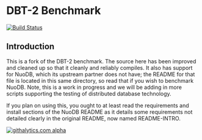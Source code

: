 # DBT-2 Benchmark

[![Build Status](https://api.travis-ci.org/nuodb/dbt2.png?branch=master)](http://travis-ci.org/nuodb/dbt2)

## Introduction

This is a fork of the DBT-2 benchmark. The source here has been improved and cleaned
up so that it cleanly and reliably compiles. It also has support for NuoDB, which its
upstream partner does not have; the README for that file is located in this same
directory, so read that if you wish to benchmark NuoDB. Note, this is a work in progress
and we will be adding in more scripts supporting the testing of distributed database
technology.

If you plan on using this, you ought to at least read the requirements and install
sections of the NuoDB README as it details some requirements not detailed clearly in
the original README, now named README-INTRO.

[![githalytics.com alpha](https://cruel-carlota.pagodabox.com/15efd60c5b18de7b93d2fc5e5157afdb "githalytics.com")](http://githalytics.com/nuodb/dbt2)